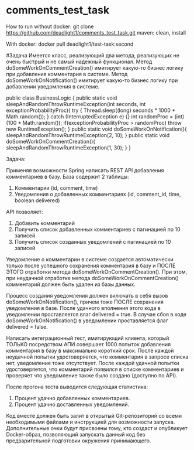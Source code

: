 # comments_test_task
How to run without docker:
git clone https://github.com/deadlight1/comments_test_task.git
maven: clean, install

With docker:
docker pull deadlight1/test-task:second

#Задача
Имеется класс, реализующий два метода, реализующих не очень быстрый и не самый надежный функционал.
Метод doSomeWorkOnCommentCreation() имитирует какую-то бизнес логику при добавления комментария в системе.
Метод doSomeWorkOnNotification() имитирует какую-то бизнес логику при добавлении уведомления в системе.

public class BusinessLogic {
	public static void sleepAndRandomThrowRuntimeException(int seconds, int exceptionProbabilityProc){
		try {
			Thread.sleep((long) seconds * 1000 * Math.random());
		} catch (InterruptedException e) {}
		int randomProc = (int) (100 * Math.random());
		if(exceptionProbabilityProc > randomProc) throw new RuntimeException();
	}
	public static void doSomeWorkOnNotification(){
		sleepAndRandomThrowRuntimeException(2, 10);
	}
	public static void doSomeWorkOnCommentCreation(){
		sleepAndRandomThrowRuntimeException(1, 30);
	}
}

Задача:

Применяя возможности Spring написать REST API добавления комментариев в базу.
База содержит 2 таблицы:
 1. Комментарии (id, comment, time)
 2. Уведомления о добавленных комментариях (id, comment_id, time, boolean delivered)
 
API позволяет:
 1. Добавить комментарий
 2. Получить список добавленных комментариев с пагинацией по 10 записей
 3. Получить список созданных уведомлений с пагинацией по 10 записей
 
Уведомление о комментарии в системе создается автоматически только после успешного сохранения комментария в базу и ПОСЛЕ ЭТОГО отработки метода doSomeWorkOnCommentCreation().
При этом, при неудачной отработке метода doSomeWorkOnCommentCreation() комментарий должен быть удален из базы данных.

Процесс создания уведомления должен включать в себя вызов doSomeWorkOnNotification(), причем тоже ПОСЛЕ сохранения уведомления в базе.
После удачного вполнения этого кода в уведомлении проставляется влаг delivered = true.
В случае сбоя в коде doSomeWorkOnNotification() в уведомлении проставляется флаг delivered = false.

Написать интеграционный тест, имитирующий клиента, который ТОЛЬКО посредством АПИ совершает 1000 попыток добавления комментария в базу в максимально короткий срок.
После каждой неудачной попытки удостоверяется, что комментария в запросе списка нет, уведомление тоже отсутствует.
После каждой удачной попытки удостоверяется, что комментарий появился в списке комментариев и проверяет что уведомление также было создано (доступно по API).

После прогона теста выводится следующая статистика:
 1. Процент удачно добавленных комментариев.
 2. Процент удачно доставленных уведомлений.

Код вместе должен быть залит в открытый Git-репозиторий со всеми необходимыми файлами и инструкцией для возможности запуска.
Дополнительные очки будут присвоены тому, кто создаст и опубликует Docker-образ, позволяющий запускать данный код без предварительной подготовки окружения принимающего.
